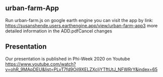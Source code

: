 ## urban-farm-App
Run urban-farm.js on google earth engine
you can visit the app by link: https://susanshende.users.earthengine.app/view/urban-farm-app3
more detailed information in the ADD.pdfCancel changes

## Presentation
Our presentation is published in Phi-Week 2020 on Youtube
https://www.youtube.com/watch?v=ohR_9MApDEU&list=PLvT7fd9OiI9XELZXcljYTftUtJ_NFWRrY&index=65
